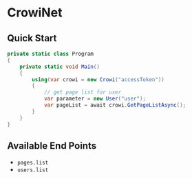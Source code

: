 # CrowiNet

## Quick Start

```csharp
private static class Program
{
    private static void Main()
    {
        using(var crowi = new Crowi("accessToken"))
        {
            // get page list for user
            var parameter = new User("user");
            var pageList = await crowi.GetPageListAsync();
        }
    }
}
```

## Available End Points

- `pages.list`
- `users.list`
